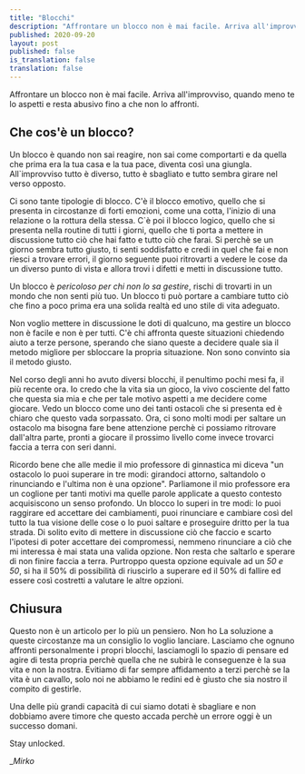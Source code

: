 ```yaml
---
title: "Blocchi"
description: "Affrontare un blocco non è mai facile. Arriva all'improvviso, quando meno te lo aspetti e resta abusivo fino a che non lo affronti."
published: 2020-09-20
layout: post
published: false
is_translation: false
translation: false
---
```

Affrontare un blocco non è mai facile. Arriva all'improvviso, quando meno te lo aspetti e resta abusivo fino a che non lo affronti.

## Che cos'è un blocco?
Un blocco è quando non sai reagire, non sai come comportarti e da quella che prima era la tua casa e la tua pace, diventa così una giungla. All`improvviso tutto è diverso, tutto è sbagliato e tutto sembra girare nel verso opposto.

Ci sono tante tipologie di blocco. C'è il blocco emotivo, quello che si presenta in circostanze di forti emozioni, come una cotta, l'inizio di una relazione o la rottura della stessa. C`è poi il blocco logico, quello che si presenta nella routine di tutti i giorni, quello che ti porta a mettere in discussione tutto ciò che hai fatto e tutto ciò che farai. Si perchè se un giorno sembra tutto giusto, ti senti soddisfatto e credi in quel che fai e non riesci a trovare errori, il giorno seguente puoi ritrovarti a vedere le cose da un diverso punto di vista e allora trovi i difetti e metti in discussione tutto.

Un blocco è _pericoloso per chi non lo sa gestire_, rischi di trovarti in un mondo che non senti più tuo. Un blocco ti può portare a cambiare tutto ciò che fino a poco prima era una solida realtà ed uno stile di vita adeguato.

Non voglio mettere in discussione le doti di qualcuno, ma gestire un blocco non è facile e non è per tutti. C'è chi affronta queste situazioni chiedendo aiuto a terze persone, sperando che siano queste a decidere quale sia il metodo migliore per sbloccare la propria situazione. Non sono convinto sia il metodo giusto.

Nel corso degli anni ho avuto diversi blocchi, il penultimo pochi mesi fa, il più recente ora. Io credo che la vita sia un gioco, la vivo cosciente del fatto che questa sia mia e che per tale motivo aspetti a me decidere come giocare. Vedo un blocco come uno dei tanti ostacoli che si presenta ed è chiaro che questo vada sorpassato. Ora, ci sono molti modi per saltare un ostacolo ma bisogna fare bene attenzione perchè ci possiamo ritrovare dall'altra parte, pronti a giocare il prossimo livello come invece trovarci faccia a terra con seri danni.

Ricordo bene che alle medie il mio professore di ginnastica mi diceva "un ostacolo lo puoi superare in tre modi: girandoci attorno, saltandolo o rinunciando e l'ultima non è una opzione". Parliamone il mio professore era un coglione per tanti motivi ma quelle parole applicate a questo contesto acquisiscono un senso profondo. Un blocco lo superi in tre modi: lo puoi raggirare ed accettare dei cambiamenti, puoi rinunciare e cambiare così del tutto la tua visione delle cose o lo puoi saltare e proseguire dritto per la tua strada. Di solito evito di mettere in discussione ciò che faccio e scarto l'ipotesi di poter accettare dei compromessi, nemmeno rinunciare a ciò che mi interessa è mai stata una valida opzione. Non resta che saltarlo e sperare di non finire faccia a terra. Purtroppo questa opzione equivale ad un _50 e 50_, si ha il 50% di possibilità di riuscirlo a superare ed il 50% di fallire ed essere così costretti a valutare le altre opzioni.

## Chiusura
Questo non è un articolo per lo più un pensiero. Non ho La soluzione a queste circostanze ma un consiglio lo voglio lanciare. Lasciamo che ognuno affronti personalmente i propri blocchi, lasciamogli lo spazio di pensare ed agire di testa propria perchè quella che ne subirà le conseguenze è la sua vita e non la nostra. Evitiamo di far sempre affidamento a terzi perchè se la vita è un cavallo, solo noi ne abbiamo le redini ed è giusto che sia nostro il compito di gestirle.

Una delle più grandi capacità di cui siamo dotati è sbagliare e non dobbiamo avere timore che questo accada perchè un errore oggi è un successo domani.

Stay unlocked.

__Mirko_